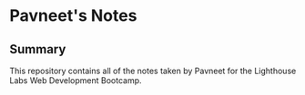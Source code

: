 # Pavneet's Notes
## Summary

This repository contains all of the notes taken by Pavneet for the Lighthouse Labs Web Development Bootcamp.
